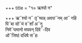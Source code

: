 +++
title = "१० ऋश्यो न"

+++
ऋ᳓श्यो न᳓ तृ᳓ष्यन्न् अवपा᳓नम् आ᳓ गहि  
पि᳓बा सो᳓मं व᳓शाँ अ᳓नु  
निमे᳓घमानो मघवन् दिवे᳓-दिव  
ओ᳓जिष्ठं दधिषे स᳓हः
